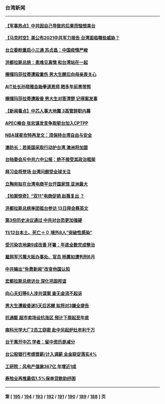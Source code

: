 ### 台湾新闻
---
#### [【军事热点】中共因自己导致的后果而恼恨美台](../../pages/ncid1349361/n13372415.md) 
#### [【马克时空】美公布2021中共军力报告 台湾面临哪些威胁？](../../pages/ncid1349361/n13373677.md) 
#### [台立委盼重启小三通 苏贞昌：中国疫情严峻](../../pages/ncid1349361/n13373565.md) 
#### [洪都拉斯总统：患难见真情 和台湾站在一起](../../pages/ncid1349361/n13373370.md) 
#### [擦撞玛莎拉蒂遭殴重伤 男大生醒后向母亲表关心](../../pages/ncid1349361/n13373501.md) 
#### [AIT处长孙晓雅会跆拳道恩师 晒多年前黑带照](../../pages/ncid1349361/n13373505.md) 
#### [擦撞玛莎拉蒂遭殴昏 男大生对答清楚 记得案发事](../../pages/ncid1349361/n13373297.md) 
#### [【新闻看点】中芯人事大地震 3高管辞职内幕](../../pages/ncid1349361/n13372611.md) 
#### [APEC峰会 张忠谋发言争取挺台加入CPTPP](../../pages/ncid1349361/n13373054.md) 
#### [NBA球星坎特再发文：须保持台湾自由与安全](../../pages/ncid1349361/n13372961.md) 
#### [澳防长：若美国采取行动护台湾 澳洲将加盟](../../pages/ncid1349361/n13372923.md) 
#### [台陆委会斥中共六中公报：绝不接受其政治框架](../../pages/ncid1349361/n13370014.md) 
#### [拜习会将登场 台湾问题受全球关注](../../pages/ncid1349361/n13371319.md) 
#### [立陶宛拟在台湾电商平台开国家馆 亚洲最大](../../pages/ncid1349361/n13371925.md) 
#### [【拍案惊奇】“双11”电商促销 赵薇复出 ？](../../pages/ncid1349361/n13372037.md) 
#### [洪都拉斯总统率团抵台参访 13日拜会蔡英文](../../pages/ncid1349361/n13371689.md) 
#### [第3份历史决议通过 中共对台恐更加强硬](../../pages/ncid1349361/n13372152.md) 
#### [11/12台本土、死亡＋０ 境外8人“突破性感染”](../../pages/ncid1349361/n13372160.md) 
#### [受污染农地逾9成改善 环署：年底全数完成整治](../../pages/ncid1349361/n13372012.md) 
#### [雇网军污蔑大阪办事处、官员 杨蕙如遭判刑6月](../../pages/ncid1349361/n13372010.md) 
#### [中共输出“免费新闻”改变他国认知](../../pages/ncid1349361/n13372121.md) 
#### [宏都拉斯总统访台 深化巩固邦谊](../../pages/ncid1349361/n13372124.md) 
#### [向心夫妇等6人涉共谍案 查无金流不起诉](../../pages/ncid1349361/n13372015.md) 
#### [男大生遭殴昏迷5天后苏醒 拟将对3嫌全提告](../../pages/ncid1349361/n13372018.md) 
#### [抗通膨 超市卖场设抗涨区 预计下周起至年底](../../pages/ncid1349361/n13372076.md) 
#### [南科光学大厂2员工窃密 赴中另起炉灶牟利千万](../../pages/ncid1349361/n13372024.md) 
#### [台干离开中芯 学者：留中资历是减分](../../pages/ncid1349361/n13372007.md) 
#### [台公股银行考绩晋薪/计入调薪 全金联促落实4%](../../pages/ncid1349361/n13371922.md) 
#### [工研院：风电产值逾367亿 年增近1成](../../pages/ncid1349361/n13371919.md) 
#### [寿险业再推最低1.5%保单贷款助纾困](../../pages/ncid1349361/n13371917.md) 

---
#### 第 [ [195](./195.md) / [194](./194.md) / [193](./193.md) / [192](./192.md) / [191](./191.md) / [190](./190.md) / [189](./189.md) / [188](./188.md) ] 页
